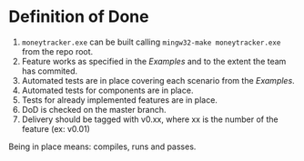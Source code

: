 # Definition of Done

1. `moneytracker.exe` can be built calling `mingw32-make moneytracker.exe` from the repo
root.
2. Feature works as specified in the *Examples* and to the extent the team has
commited.
3. Automated tests are in place covering each scenario from the *Examples*.
4. Automated tests for components are in place.
5. Tests for already implemented features are in place.
6. DoD is checked on the master branch.
7. Delivery should be tagged with v0.xx, where xx is the number of the feature
(ex: v0.01)

Being in place means: compiles, runs and passes.

